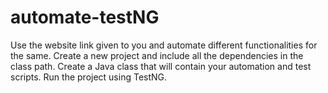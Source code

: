 # automate-testNG
Use the website link given to you and automate different functionalities for the same. Create a new project and include all the dependencies in the class path. Create a Java class that will contain your automation and test scripts. Run the project using TestNG.
